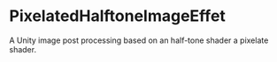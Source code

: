 # PixelatedHalftoneImageEffet
A Unity image post processing based on an half-tone shader a pixelate shader.
